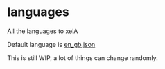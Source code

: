# languages
All the languages to xelA

Default language is [en_gb.json](languages/en_gb.json)

This is still WIP, a lot of things can change randomly.
